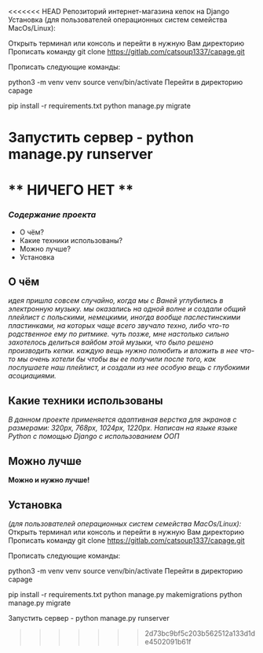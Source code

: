 <<<<<<< HEAD
Репозиторий интернет-магазина кепок на Django
Установка (для пользователей операционных систем семейства MacOs/Linux):

Открыть терминал или консоль и перейти в нужную Вам директорию
Прописать команду git clone https://gitlab.com/catsoup1337/capage.git

Прописать следующие команды:


python3 -m venv venv
source venv/bin/activate
Перейти в директорию capage

pip install -r requirements.txt
python manage.py migrate


Запустить сервер - python manage.py runserver
=======
# ** НИЧЕГО НЕТ ** 
### *Содержание проекта*
* О чём?
* Какие техники использованы?
* Можно лучше?
* Установка

## **О чём**

*идея пришла совсем случайно, когда мы с Ваней углубились в электронную музыку. мы оказались на одной волне и создали общий плейлист с польскими, немецкими, иногда вообще паслестинскими пластинками, на которых чаще всего звучало техно, либо что-то родственное ему по ритмике. чуть позже, мне настолько сильно захотелось делиться вайбом этой музыки, что было решено производить кепки. каждую вещь нужно полюбить и вложить в нее что-то мы очень хотели бы чтобы вы ее получили после того, как послушаете наш плейлист, и создали из нее особую вещь с глубокими асоциациями.*

## **Какие техники использованы**

*В данном проекте применяется адаптивная верстка для экранов с размерами: 320px, 768px, 1024px, 1220px.*
*Написан на языке языке Python с помощью Django с использованием ООП*

## **Можно лучше**

**Можно и нужно лучше!**

## **Установка**
*(для пользователей операционных систем семейства MacOs/Linux):*
  Открыть терминал или консоль и перейти в нужную Вам директорию
  Прописать команду git clone https://gitlab.com/catsoup1337/capage.git

  Прописать следующие команды:


  python3 -m venv venv
  source venv/bin/activate
  Перейти в директорию capage

  pip install -r requirements.txt
  python manage.py makemigrations
  python manage.py migrate
  
  Запустить сервер - python manage.py runserver
>>>>>>> 2d73bc9bf5c203b562512a133d1de4502091b61f

